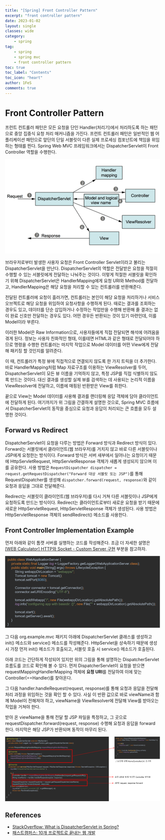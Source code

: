 ```yaml
---
title: "[Spring] Front Controller Pattern"
excerpt: "front controller pattern"
date: 2023-01-02
layout: single
classes: wide
category:
    - spring
tag:
    - spring
    - spring mvc
    - front controller pattern
toc: true
toc_label: "Contents"
toc_icon: "heart"
author: 1FeS
comments: true
---
```


# Front Controller Pattern

프런트 컨트롤러 패턴은 모든 요청을 단인 Handler(처리기)에서 처리하도록 하는 패턴으로 중앙 집중식 요청 처리 매커니즘을 가진다. 프런트 컨트롤러 패턴은 일반적인 웹 어플리케이션 패턴으로 앞단의 단일 서블릿이 다른 실제 프로세싱 컴포넌트에 책임을 위임하는 형태를 띈다. Spring Web MVC 프레임워크에서는 DispatcherServlet이 Front Controller 역할을 수행한다.

<img src="/_img/2023-01-02/dispatcher servlet flow diagram.png">

브라우저로부터 발생한 사용자 요청은 Front Controller Servlet이라고 불리는 DispatcherServlet을 만난다. DispatcherServlet의 역할은 전달받은 요청을 적절히 수행할 수 있는 서블릿에게 전달하는 나눠주는 것이다. 이렇게 적절한 서블릿을 확인하기 위해 DispatcherServlet은 HandlerMapping에게 요청 URI와 Method를 전달하고, HandlerMapping은 해당 요청을 처리할 수 있는 컨트롤러를 반환해준다.

전달된 컨트롤러에 요청이 흘러가면, 컨트롤러는 본인이 해당 요청을 처리하거나 서비스 오브젝트로 해당 요청을 위임하여 요청사항을 수행하게 된다. 때로는 결과를 조회하는 경우도 있고, 데이터를 단순 삽입하거나 수정하는 작업만을 수행해 반환해 줄 결과는 없이 완료 신호만 전달하는 경우도 있다. 어떤 경우든 반환되는 것이 있기 마련인데, 이를 Model이라 부른다. 

이러한 Model은 Raw Information으로, 사용자들에게 직접 전달되면 해석에 어려움을 겪게 된다. 정보는 사용자 친화적인 형태, 이를테면 HTML과 같은 형태로 전달되어야 하므로 명령을 수행한 컨트롤러는 마지막 작업으로 Model 데이터를 어떤 View에게 전달해 패키징 할 것인지를 알려준다.

이 때, 컨트롤러가 특정 뷰에 직접적으로 연결되지 않도록 한 가지 트릭을 더 추가한다. 바로 HandlerMapping처럼 Map 자료구조를 이용하는 ViewResolver를 두어, DispatcherServlet이 모든 뷰 이름을 기억하지 않고, 특정 JSP를 직접 식별하지 않도록 만드는 것이다. 대신 결과를 생성할 실제 뷰를 검색하는 데 사용되는 논리적 이름을 ViewResolver에 전달하고, 이름에 매핑된 반환받은 View를 취한다.

끝으로 View는 Model 데이터를 사용해 결과를 랜더링해 응답 객체에 담아 클라이언트에 전달하게 된다. 여기까지가 위 그림을 간결하게 설명한 것으로, Spring MVC 흐름에서 DispatcherServlet의 동작을 중심으로 요청과 응답이 처리되는 큰 흐름을 모두 설명한 것이다.

## Forward vs Redirect

DispatcherServlet이 요청을 다루는 방법은 Forward 방식과 Redirect 방식이 있다. Forward는 서블릿에서 클라이언트(웹 브라우저)를 거치지 않고 바로 다른 서블릿이나 JSP에게 요청한는 방식이다. Forward 방식은 서버 새부에서 일어나는 요청이기 때문에 HttpServletRequest, HttpServletResponse 객체가 새롭게 생성되지 않으며 이를 공유한다. 사용 방법은 `RequestDispatcher dispatcher = request.getRequestDispatcher("Forward 대상 서블릿 또는 JSP")`를 통해 RequestDispatcher를 생성해 `dispatcher.forward(request, response)`와 같이 요청과 응답을 그대로 전달해준다.

Redirect는 서블릿이 클라이언트(웹 브라우저)를 다시 거쳐 다른 서블릿이나 JSP에게 요청하도록 만드는 방식이다. Redirect는 클라이언트로부터 새로운 요청을 받기 때문에 새로운 HttpServletRequest, HttpServletResponse 객체가 생성된다. 사용 방법은 HttpServletResponse 객체의 sendRedirect() 메소드를 사용한다.

## Front Controller Implementation Example

먼저 아래와 같이 톰캣 서버를 실행하는 코드를 작성해준다. 조금 더 자세한 설명은 [[WEB Calculator] HTTP와 Socket - Custom Server 구현](https://wch18735.github.io/web%20calculator/WEBCALC_CustomServer/) 부분을 참고하자.

<img src="/_img/2023-01-02/custom server.png">

그 다음 org.example.mvc 패키지 아래에 DispatcherServlet 클래스를 생성하고 init() 메소드와 service() 메소드를 작성해준다. HttpServlet을 상속하기 때문에 생성 시 가장 먼저 init() 메소드가 호출되고, 서블릿 호출 시 service() 메소드가 호출된다.

아래 코드는 간단하게 작성되어 있지만 위의 그림을 통해 설명하는 DispatcherServlet 흐름도를 코드로 확인해 볼 수 있다. 먼저 DispatcherServlet이 요청을 받으면 requestMappingHandlerMapping 객체에 **요청 URI**를 전달하여 이에 맞는 Controller(==Handler)를 찾아온다.

그 다음 handler.handleRequest(request, response)를 통해 요청과 응답을 전달해 처리 과정을 위임하는 것을 확인 할 수 있다. 사실 이 반환 값으로 바로 viewName과 함께 Model이 전해져야 하고, viewName을 ViewResolver에 전달해 View를 받아오는 작업을 거쳐야 한다.

받아 온 viewName을 통해 전달 할 JSP 파일을 특정하고, 그 곳으로 requestDispatcher.forward(request, response) 수행해 요청과 응답을 forward 한다. 마지막은 해당 JSP가 반환되며 동작이 마무리 된다.

<img src="/_img/2023-01-02/dispatcher servlet simple code.png">

## References

- [StackOverflow: What is DispatcherServlet in Spring?](https://stackoverflow.com/questions/2769467/what-is-dispatcher-servlet-in-spring)
- [패스트캠퍼스: 10개 프로젝트로 끝내는 웹 개발](https://fastcampus.co.kr/dev_online_befinal)